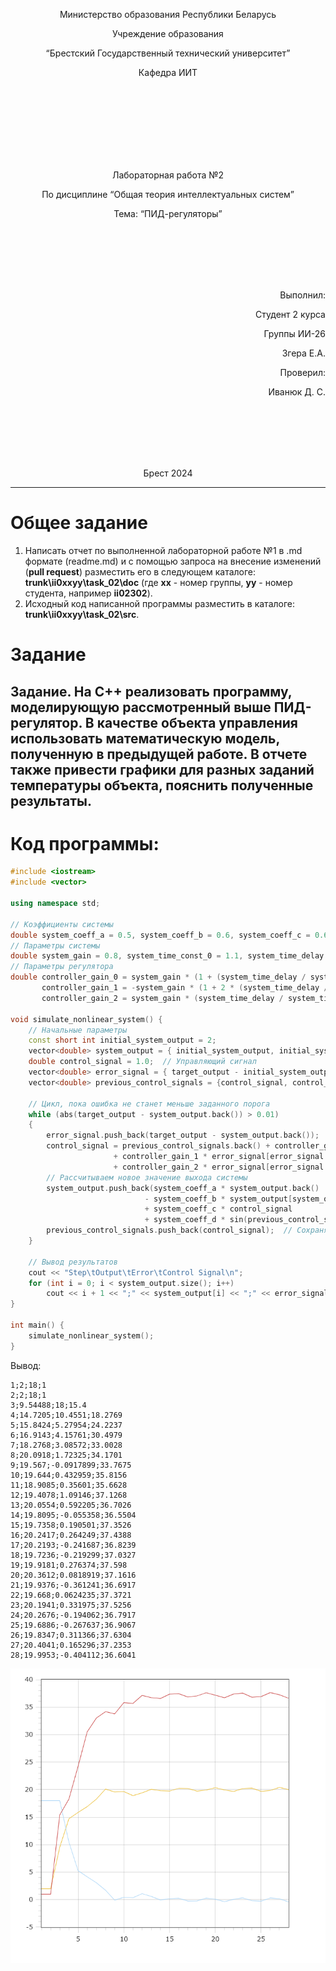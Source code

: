 <p align="center"> Министерство образования Республики Беларусь</p>
<p align="center">Учреждение образования</p>
<p align="center">“Брестский Государственный технический университет”</p>
<p align="center">Кафедра ИИТ</p>
<br><br><br><br><br><br><br>
<p align="center">Лабораторная работа №2</p>
<p align="center">По дисциплине “Общая теория интеллектуальных систем”</p>
<p align="center">Тема: “ПИД-регуляторы”</p>
<br><br><br><br><br>
<p align="right">Выполнил:</p>
<p align="right">Студент 2 курса</p>
<p align="right">Группы ИИ-26</p>
<p align="right">Згера Е.А.</p>
<p align="right">Проверил:</p>
<p align="right">Иванюк Д. С.</p>
<br><br><br><br><br>
<p align="center">Брест 2024</p>

---

# Общее задание #
1. Написать отчет по выполненной лабораторной работе №1 в .md формате (readme.md) и с помощью запроса на внесение изменений (**pull request**) разместить его в следующем каталоге: **trunk\ii0xxyy\task_02\doc** (где **xx** - номер группы, **yy** - номер студента, например **ii02302**).
2. Исходный код написанной программы разместить в каталоге: **trunk\ii0xxyy\task_02\src**.

# Задание #
Задание. На C++ реализовать программу, моделирующую рассмотренный выше ПИД-регулятор. В качестве объекта управления использовать математическую модель, полученную в предыдущей работе. В отчете также привести графики для разных заданий температуры объекта, пояснить полученные результаты.
---
# Код программы: #
```C++    
#include <iostream>
#include <vector>

using namespace std;

// Коэффициенты системы
double system_coeff_a = 0.5, system_coeff_b = 0.6, system_coeff_c = 0.6, system_coeff_d = 0.6;
// Параметры системы
double system_gain = 0.8, system_time_const_0 = 1.1, system_time_delay = 1.0, system_time_const = 1.1, target_output = 20;
// Параметры регулятора
double controller_gain_0 = system_gain * (1 + (system_time_delay / system_time_const_0)),
	   controller_gain_1 = -system_gain * (1 + 2 * (system_time_delay / system_time_const_0) - (system_time_const_0 / system_time_const)), 
	   controller_gain_2 = system_gain * (system_time_delay / system_time_const_0);

void simulate_nonlinear_system() {
	// Начальные параметры
	const short int initial_system_output = 2;
	vector<double> system_output = { initial_system_output, initial_system_output };  // Выходные значения системы
	double control_signal = 1.0;  // Управляющий сигнал
	vector<double> error_signal = { target_output - initial_system_output, target_output - initial_system_output };  // Ошибка
	vector<double> previous_control_signals = {control_signal, control_signal};  // Предыдущие значения управляющего сигнала

	// Цикл, пока ошибка не станет меньше заданного порога
	while (abs(target_output - system_output.back()) > 0.01)
	{
		error_signal.push_back(target_output - system_output.back());  // Обновление ошибки
		control_signal = previous_control_signals.back() + controller_gain_0 * error_signal.back() 
		               + controller_gain_1 * error_signal[error_signal.size() - 2] 
		               + controller_gain_2 * error_signal[error_signal.size() - 3];
		// Рассчитываем новое значение выхода системы
		system_output.push_back(system_coeff_a * system_output.back() 
		                      - system_coeff_b * system_output[system_output.size() - 2] 
		                      + system_coeff_c * control_signal 
		                      + system_coeff_d * sin(previous_control_signals.back()));
		previous_control_signals.push_back(control_signal);  // Сохраняем управляющий сигнал
	}

	// Вывод результатов
	cout << "Step\tOutput\tError\tControl Signal\n";
	for (int i = 0; i < system_output.size(); i++)
		cout << i + 1 << ";" << system_output[i] << ";" << error_signal[i] << ";" << previous_control_signals[i] << endl;
}

int main() {
	simulate_nonlinear_system();
}
```
Вывод:
```
1;2;18;1
2;2;18;1
3;9.54488;18;15.4
4;14.7205;10.4551;18.2769
5;15.8424;5.27954;24.2237
6;16.9143;4.15761;30.4979
7;18.2768;3.08572;33.0028
8;20.0918;1.72325;34.1701
9;19.567;-0.0917899;33.7675
10;19.644;0.432959;35.8156
11;18.9085;0.35601;35.6628
12;19.4078;1.09146;37.1268
13;20.0554;0.592205;36.7026
14;19.8095;-0.055358;36.5504
15;19.7358;0.190501;37.3526
16;20.2417;0.264249;37.4388
17;20.2193;-0.241687;36.8239
18;19.7236;-0.219299;37.0327
19;19.9181;0.276374;37.598
20;20.3612;0.0818919;37.1616
21;19.9376;-0.361241;36.6917
22;19.668;0.0624235;37.3721
23;20.1941;0.331975;37.5256
24;20.2676;-0.194062;36.7917
25;19.6886;-0.267637;36.9067
26;19.8347;0.311366;37.6304
27;20.4041;0.165296;37.2353
28;19.9953;-0.404112;36.6041
```
![График](unliner.png)
